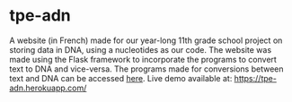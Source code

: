 # tpe-adn
A website (in French) made for our year-long 11th grade school project on storing data in DNA, using a nucleotides as our code.
The website was made using the Flask framework to incorporate the programs to convert text to DNA and vice-versa.
The programs made for conversions between text and DNA can be accessed [here](/dna/)​.
Live demo available at: https://tpe-adn.herokuapp.com/
